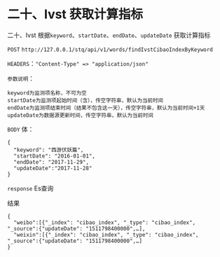 # 二十、Ivst 获取计算指标

二十、Ivst 根据`keyword`、`startDate`、`endDate`、`updateDate` 获取计算指标

`POST` `http://127.0.0.1/stq/api/v1/words/findIvstCibaoIndexByKeyword`

`HEADERS`：`"Content-Type" => "application/json"`

`参数说明`：

```text
keyword为监测项名称，不可为空
startDate为监测项起始时间（含），传空字符串，默认为当前时间
endDate为监测项结束时间（结果不包含这一天），传空字符串，默认为当前时间+1天
updateDate为数据源更新时间，传空字符串，默认为当前时间
```

`BODY` 体：

```text
{
  "keyword": "西游伏妖篇",
  "startDate": "2016-01-01",
  "endDate": "2017-11-29",
  "updateDate":"2017-11-28"
}
```

`response` Es查询

结果

```text
{
  "weibo":[{"_index": "cibao_index", "_type": "cibao_index", "_source":{"updateDate": "1511798400000",…],
  "weixin":[{"_index": "cibao_index", "_type": "cibao_index", "_source":{"updateDate": "1511798400000",…]
}
```


